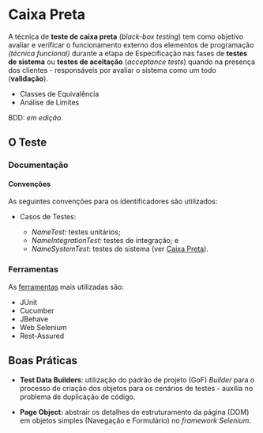 # Caixa Preta

A técnica de **teste de caixa preta** (_black-box testing_) tem como objetivo avaliar e verificar o funcionamento externo dos elementos de programação _(técnica funcional)_ durante a etapa de Especificação nas fases de **testes de sistema** ou **testes de aceitação** (_acceptance tests_) quando na presença dos clientes - responsáveis por avaliar o sistema como um todo (**validação**).

* Classes de Equivalência
* Análise de Limites

BDD: _em edição_.

## O Teste

### Documentação

#### Convenções

As seguintes convenções para os identificadores são utilizados:

* Casos de Testes:

  * _NameTest_: testes unitários;
  * _NameIntegrationTest_: testes de integração; e
  * _NameSystemTest_: testes de sistema (ver [Caixa Preta](/testes/caixa-preta.md)).

### Ferramentas

As [ferramentas](ferramentas.md) mais utilizadas são:

* JUnit
* Cucumber
* JBehave
* Web Selenium
* Rest-Assured

## Boas Práticas

* **Test Data Builders**: utilização do padrão de projeto (GoF) _Builder_ para o processo de criação dos objetos para os cenários de testes - auxilia no problema de duplicação de código.

* **Page Object:** abstrair os detalhes de estruturamento da página (DOM) em objetos simples (Navegação e Formulário) no _framework Selenium_.

